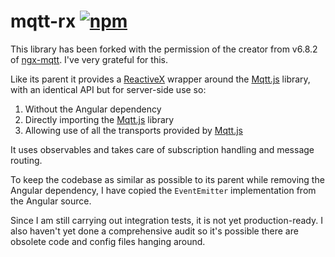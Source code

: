 # mqtt-rx  [![npm](https://img.shields.io/npm/v/mqtt-rx.svg)](https://www.npmjs.com/package/mqtt-rx) 

This library has been forked with the permission of the creator from v6.8.2 of  [ngx-mqtt](https://github.com/sclausen/ngx-mqtt). I've very grateful for this.

Like its parent it provides a [ReactiveX](http://reactivex.io/) wrapper around the [Mqtt.js](https://www.npmjs.com/package/mqtt) library, with an identical API but for server-side use so:
1. Without the Angular dependency
1. Directly importing the [Mqtt.js](https://www.npmjs.com/package/mqtt) library
1. Allowing use of all the transports provided by [Mqtt.js](https://www.npmjs.com/package/mqtt)

It uses observables and takes care of subscription handling and message routing.

To keep the codebase as similar as possible to its parent while removing the Angular dependency, I have copied the `EventEmitter` implementation from the Angular source.

Since I am still carrying out integration tests, it is not yet production-ready. I also haven't yet done a comprehensive audit so it's possible there are obsolete code and config files hanging around.

